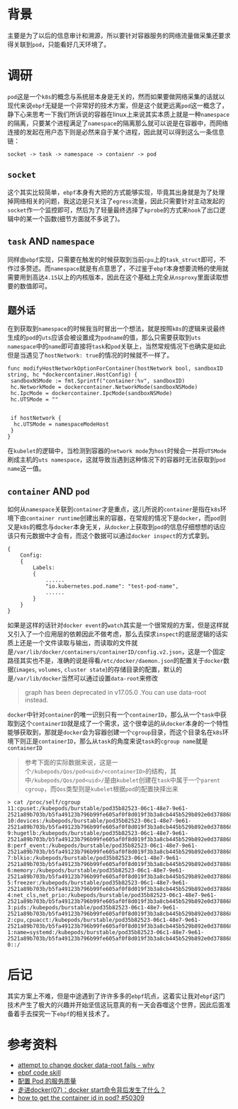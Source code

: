 # 背景
主要是为了以后的信息审计和溯源，所以要针对容器服务的网络流量做采集还要求得关联到`pod`，只能看好几天环境了。


# 调研
`pod`这是一个`k8s`的概念与系统层本身是无关的，然而如果要做网络采集的话就以现代来说`ebpf`无疑是一个非常好的技术方案，但是这个就更远离`pod`这一概念了，静下心来思考一下我们所诉说的容器在linux上来说其实本质上就是一种`namespace`的隔离，只要某个进程满足了`namespace`的隔离那么就可以说是在容器中，而网络连接的发起在用户态下则是必然来自于某个进程，因此就可以得到这么一条信息链：
```
socket -> task -> namespace -> contaienr -> pod
```
## `socket`
这个其实比较简单，`ebpf`本身有大把的方式能够实现，毕竟其出身就是为了处理掉网络相关的问题，我这边是只关注了`egress`流量，因此只需要针对主动发起的`socket`作一个监控即可，然后为了轻量最终选择了`kprobe`的方式来`hook`了出口逻辑中的某一个函数(细节方面就不多说了)。


## `task` AND `namespace`
同样由`ebpf`实现，只需要在触发的时候获取到当前`cpu`上的`task_struct`即可，不作过多赘述。而`namespace`就是有点意思了，不过鉴于`ebpf`本身想要流畅的使用就需要用到高达`4.15`以上的内核版本，因此在这个基础上完全从`nsproxy`里面读取想要的数值即可。


## 题外话
在到获取到`namespace`的时候我当时冒出一个想法，就是按照`k8s`的逻辑来说最终生成的`pod`的`uts`应该会被设置成为`podname`的值，那么只需要获取到`uts namespace`中的`name`即可直接将`task`和`pod`关联上，当然常规情况下也确实是如此但是当遇见了`hostNetwork: true`的情况的时候就不一样了。
```
func modifyHostNetworkOptionForContainer(hostNetwork bool, sandboxID string, hc *dockercontainer.HostConfig) {
 sandboxNSMode := fmt.Sprintf("container:%v", sandboxID)
 hc.NetworkMode = dockercontainer.NetworkMode(sandboxNSMode)
 hc.IpcMode = dockercontainer.IpcMode(sandboxNSMode)
 hc.UTSMode = ""


 if hostNetwork {
  hc.UTSMode = namespaceModeHost
 }
}
```
在`kubelet`的逻辑中，当检测到容器的`network mode`为`host`时候会一并将`UTSMode`刷成主机的`uts namespace`，这就导致当遇到这种情况下的容器时无法获取到`pod name`这一值。


## `container` AND `pod`
如何从`namespace`关联到`container`才是重点，这儿所说的`container`是指在`k8s`环境下由`container runtime`创建出来的容器，在常规的情况下是`docker`，而`pod`则又是`k8s`的概念与`docker`本身无关，从`docker`上获取到`pod`的信息仔细想想的话应该只有元数据中才会有，而这个数据可以通过`docker inspect`的方式拿到。
```
{
    Config: 
    {
        Labels:
        {
            ......
            "io.kubernetes.pod.name": "test-pod-name",
            ......
        }
    }
}
```
如果是这样的话针对`docker event`的`watch`其实是一个很常规的方案，但是这样就又引入了一个应用层的依赖因此不做考虑，那么去探求`inspect`的底层逻辑的话实质上还是一个文件读取与输出，而读取的文件就是`/var/lib/docker/containers/containerID/config.v2.json`，这是一个固定路径其实也不是，准确的说是得看`/etc/docker/daemon.json`的配置关于`docker`数据(`images`, `volumes`, `cluster state`)的存储目录的配置，默认的是`/var/lib/docker`当然可以通过设置`data-root`来修改
> graph has been deprecated in v17.05.0 .You can use data-root instead.


`docker`中针对`container`的唯一识别只有一个`containerID`，那么从一个`task`中获取到这个`containerID`就是成了一个需求，这个很幸运的从`docker`本身的一个特性能够获取到，那就是`docker`会为容器创建一个`cgroup`目录，而这个目录名在`k8s`环境下则正是`containerID`，那么从`task`的角度来说`task`的`cgroup name`就是`containerID`
> 参考下面的实际数据来说，这是一个`/kubepods/Qos/pod<uid>/<containerID>`的结构，其中`/kubepods/Qos/pod<uid>/`是由`kubelet`创建在`task`中属于一个`parent cgroup`，而`Qos`类型则是`kubelet`根据`pod`的配置抉择出来


```
> cat /proc/self/cgroup
11:cpuset:/kubepods/burstable/pod35b82523-06c1-48e7-9e61-2521a89b703b/b5fa49123b796b99fe605af0f8d019f3b3a8cb445b529b892e0d3788682469af
10:devices:/kubepods/burstable/pod35b82523-06c1-48e7-9e61-2521a89b703b/b5fa49123b796b99fe605af0f8d019f3b3a8cb445b529b892e0d3788682469af
9:hugetlb:/kubepods/burstable/pod35b82523-06c1-48e7-9e61-2521a89b703b/b5fa49123b796b99fe605af0f8d019f3b3a8cb445b529b892e0d3788682469af
8:perf_event:/kubepods/burstable/pod35b82523-06c1-48e7-9e61-2521a89b703b/b5fa49123b796b99fe605af0f8d019f3b3a8cb445b529b892e0d3788682469af
7:blkio:/kubepods/burstable/pod35b82523-06c1-48e7-9e61-2521a89b703b/b5fa49123b796b99fe605af0f8d019f3b3a8cb445b529b892e0d3788682469af
6:memory:/kubepods/burstable/pod35b82523-06c1-48e7-9e61-2521a89b703b/b5fa49123b796b99fe605af0f8d019f3b3a8cb445b529b892e0d3788682469af
5:freezer:/kubepods/burstable/pod35b82523-06c1-48e7-9e61-2521a89b703b/b5fa49123b796b99fe605af0f8d019f3b3a8cb445b529b892e0d3788682469af
4:net_cls,net_prio:/kubepods/burstable/pod35b82523-06c1-48e7-9e61-2521a89b703b/b5fa49123b796b99fe605af0f8d019f3b3a8cb445b529b892e0d3788682469af
3:pids:/kubepods/burstable/pod35b82523-06c1-48e7-9e61-2521a89b703b/b5fa49123b796b99fe605af0f8d019f3b3a8cb445b529b892e0d3788682469af
2:cpu,cpuacct:/kubepods/burstable/pod35b82523-06c1-48e7-9e61-2521a89b703b/b5fa49123b796b99fe605af0f8d019f3b3a8cb445b529b892e0d3788682469af
1:name=systemd:/kubepods/burstable/pod35b82523-06c1-48e7-9e61-2521a89b703b/b5fa49123b796b99fe605af0f8d019f3b3a8cb445b529b892e0d3788682469af
0::/
```
# 后记
其实方案上不难，但是中途遇到了许许多多的`ebpf`坑点，这着实让我对`ebpf`这门技术产生了极大的兴趣并开始坚信这玩意真的有一天会吞噬这个世界，因此后面准备着手去探究一下`ebpf`的相关技术了。


# 参考资料
* [attempt to change docker data-root fails - why](https://stackoverflow.com/questions/55344896/attempt-to-change-docker-data-root-fails-why)
* [ebpf code skill](http://chenlingpeng.github.io/2020/08/13/ebpf-code-skill/)
* [配置 Pod 的服务质量](https://kubernetes.io/zh/docs/tasks/configure-pod-container/quality-service-pod/)
* [走进docker(07)：docker start命令背后发生了什么？](https://segmentfault.com/a/1190000010057763)
* [how to get the container id in pod? #50309](https://github.com/kubernetes/kubernetes/issues/50309)